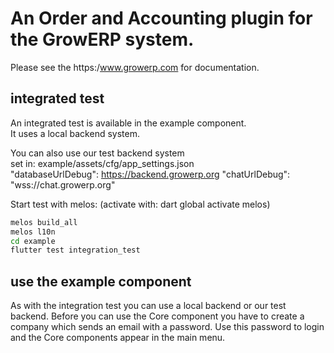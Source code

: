 # An Order and Accounting plugin for the GrowERP system.

Please see the https:/www.growerp.com for documentation.

## integrated test
An integrated test is available in the example component.  
It uses a local backend system.

You can also use our test backend system   
    set in: example/assets/cfg/app_settings.json  
        "databaseUrlDebug": https://backend.growerp.org
        "chatUrlDebug": "wss://chat.growerp.org"

Start test with melos: (activate with: dart global activate melos) 
```sh
melos build_all
melos l10n
cd example
flutter test integration_test
```
## use the example component
As with the integration test you can use a local backend or our test backend.
Before you can use the Core component you have to create a company which sends an email with a password. Use this password to login and the Core components appear in the main menu.

